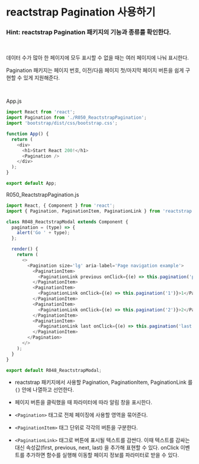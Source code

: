 # reactstrap Pagination 사용하기

### Hint: reactstrap Pagination 패키지의 기능과 종류를 확인한다.

<br>

데이터 수가 많아 한 페이지에 모두 표시할 수 없을 때는 여러 페이지에 나눠 표시한다.

Pagination 패키지는 페이지 번호, 이전/다음 페이지 첫/마지막 페이지 버튼을 쉽게 구현할 수 있게 지원해준다.

<br>

App.js

```js
import React from 'react';
import Pagination from './R050_ReactstrapPagination';
import 'bootstrap/dist/css/bootstrap.css';

function App() {
  return (
    <div>
      <h1>Start React 200!</h1>
      <Pagination />
    </div>
  );
}

export default App;
```

R050_ReactstrapPagination.js

```js
import React, { Component } from 'react';
import { Pagination, PaginationItem, PaginationLink } from 'reactstrap';

class R048_ReactstrapModal extends Component {
  pagination = (type) => {
    alert('Go ' + type);
  };

  render() {
    return (
      <>
        <Pagination size='lg' aria-label='Page navigation example'>
          <PaginationItem>
            <PaginationLink previous onClick={(e) => this.pagination('previous')} />
          </PaginationItem>
          <PaginationItem>
            <PaginationLink onClick={(e) => this.pagination('1')}>1</PaginationLink>
          </PaginationItem>
          <PaginationItem>
            <PaginationLink onClick={(e) => this.pagination('2')}>2</PaginationLink>
          </PaginationItem>
          <PaginationItem>
            <PaginationLink last onClick={(e) => this.pagination('last')} />
          </PaginationItem>
        </Pagination>
      </>
    );
  }
}

export default R048_ReactstrapModal;
```

- reactstrap 패키지에서 사용할 Pagination, PaginationItem, PaginationLink 를 `{}` 안에 나열하고 선언한다.

- 페이지 버튼을 클릭했을 때 파라미터에 따라 알림 창을 표시한다.

- `<Pagination>` 태그로 전체 페이징에 사용할 영역을 묶어준다.

- `<PaginationItem>` 태그 단위로 각각의 버튼을 구분한다.

- `<PaginationLink>` 태그로 버튼에 표시될 텍스트를 감싼다. 이때 텍스트를 감싸는 대신 속성값(first, previous, next, last) 을 추가해 표현할 수 있다. onClick 이벤트를 추가하면 함수를 실행해 이동할 페이지 정보를 파라미터로 받을 수 있다.
